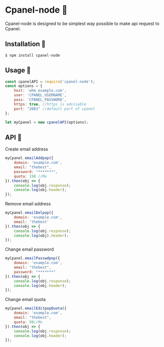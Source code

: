 # Cpanel-node 🌌
Cpanel-node is designed to be simplest way possible to make api request to Cpanel.

## Installation 🚀
	$ npm install cpanel-node

## Usage 💬
```javascript
const cpanelAPI = require('cpanel-node');
const options = {
    host: 'whm.example.com',
    user: 'CPANEL_USERNAME',
    pass: 'CPANEL_PASSWORD',
    https: true, //https is advisable
    port: "2083" //default port of cpanel
};

let myCpanel = new cpanelAPI(options);
```

## API 🔨
Create email address
```javascript
myCpanel.emailAddpop({
    domain: 'example.com',
    email: "thebest",
    password: "*******",
    quota: 150 //Mo
}).then(obj => {
    console.log(obj.response);
    console.log(obj.header);
});
```

Remove email address
```javascript
myCpanel.emailDelpop({
    domain: 'example.com',
    email: 'thebest'
}).then(obj => {
    console.log(obj.response);
    console.log(obj).header);
});
```

Change email password
```javascript
myCpanel.emailPasswdpop({
    domain: 'example.com',
    email: "thebest",
    password: "*******"
}).then(obj => {
    console.log(obj.response);
    console.log(obj.header);
});
```

Change email quota
```javascript
myCpanel.emailEditpopQuota({
    domain: 'example.com',
    email: "thebest",
    quota: 50//Mo
}).then(obj => {
    console.log(obj.response);
    console.log(obj.header);
});
```